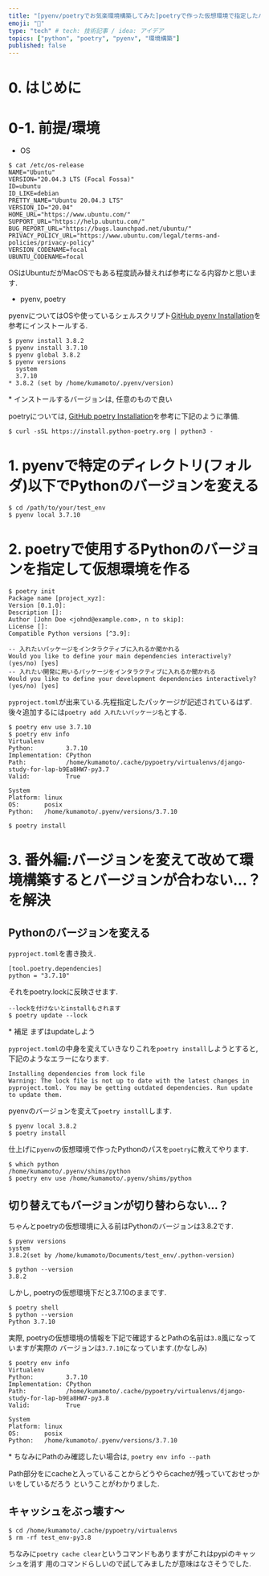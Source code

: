 ```yaml
---
title: "[pyenv/poetryでお気楽環境構築してみた]poetryで作った仮想環境で指定したバージョンになっていない(T_T)=>cacheが残っていただけでした(＾ω＾)"
emoji: "📝"
type: "tech" # tech: 技術記事 / idea: アイデア
topics: ["python", "poetry", "pyenv", "環境構築"]
published: false
---
```

# 0. はじめに


# 0-1. 前提/環境

- OS

```
$ cat /etc/os-release
NAME="Ubuntu"
VERSION="20.04.3 LTS (Focal Fossa)"
ID=ubuntu
ID_LIKE=debian
PRETTY_NAME="Ubuntu 20.04.3 LTS"
VERSION_ID="20.04"
HOME_URL="https://www.ubuntu.com/"
SUPPORT_URL="https://help.ubuntu.com/"
BUG_REPORT_URL="https://bugs.launchpad.net/ubuntu/"
PRIVACY_POLICY_URL="https://www.ubuntu.com/legal/terms-and-policies/privacy-policy"
VERSION_CODENAME=focal
UBUNTU_CODENAME=focal
```

OSはUbuntuだがMacOSでもある程度読み替えれば参考になる内容かと思います.

- pyenv, poetry

pyenvについてはOSや使っているシェルスクリプト[GitHub pyenv Installation](https://github.com/pyenv/pyenv#installation)を参考にインストールする.

```
$ pyenv install 3.8.2
$ pyenv install 3.7.10
$ pyenv global 3.8.2
$ pyenv versions
  system
  3.7.10
* 3.8.2 (set by /home/kumamoto/.pyenv/version)
```

\* インストールするバージョンは, 任意のもので良い

poetryについては, [GitHub poetry Installation](https://github.com/python-poetry/poetry)を参考に下記のように準備.

```
$ curl -sSL https://install.python-poetry.org | python3 -
```

# 1. pyenvで特定のディレクトリ(フォルダ)以下でPythonのバージョンを変える

```
$ cd /path/to/your/test_env
$ pyenv local 3.7.10
```

# 2. poetryで使用するPythonのバージョンを指定して仮想環境を作る

```
$ poetry init
Package name [project_xyz]:
Version [0.1.0]:
Description []:
Author [John Doe <johnd@example.com>, n to skip]:
License []:
Compatible Python versions [^3.9]:

-- 入れたいパッケージをインタラクティブに入れるか聞かれる
Would you like to define your main dependencies interactively? (yes/no) [yes]
-- 入れたい開発に用いるパッケージをインタラクティブに入れるか聞かれる
Would you like to define your development dependencies interactively? (yes/no) [yes]
```

`pyproject.toml`が出来ている.先程指定したパッケージが記述されているはず.
後々追加するには`poetry add 入れたいパッケージ名`とする.


```
$ poetry env use 3.7.10
$ poetry env info
Virtualenv
Python:         3.7.10
Implementation: CPython
Path:           /home/kumamoto/.cache/pypoetry/virtualenvs/django-study-for-lap-b9Ea8HW7-py3.7
Valid:          True

System
Platform: linux
OS:       posix
Python:   /home/kumamoto/.pyenv/versions/3.7.10
```

```
$ poetry install
```


# 3. 番外編:バージョンを変えて改めて環境構築するとバージョンが合わない...？を解決
## Pythonのバージョンを変える

`pyproject.toml`を書き換え.

```
[tool.poetry.dependencies]
python = "3.7.10"
```

それをpoetry.lockに反映させます.

```
--lockを付けないとinstallもされます
$ poetry update --lock
```

\* 補足 まずはupdateしよう

`pyproject.toml`の中身を変えていきなりこれを`poetry install`しようとすると,下記のようなエラーになります.

```
Installing dependencies from lock file
Warning: The lock file is not up to date with the latest changes in pyproject.toml. You may be getting outdated dependencies. Run update to update them.
```

pyenvのバージョンを変えて`poetry install`します.

```
$ pyenv local 3.8.2
$ poetry install
```

仕上げに`pyenv`の仮想環境で作ったPythonのパスを`poetry`に教えてやります.

```
$ which python
/home/kumamoto/.pyenv/shims/python
$ poetry env use /home/kumamoto/.pyenv/shims/python
```

## 切り替えてもバージョンが切り替わらない...？

ちゃんとpoetryの仮想環境に入る前はPythonのバージョンは3.8.2です.

```
$ pyenv versions
system
3.8.2(set by /home/kumamoto/Documents/test_env/.python-version)

$ python --version
3.8.2
```

しかし, poetryの仮想環境下だと3.7.10のままです.

```
$ poetry shell
$ python --version
Python 3.7.10
```

実際, poetryの仮想環境の情報を下記で確認するとPathの名前は`3.8`風になっていますが実際の
バージョンは`3.7.10`になっています.(かなしみ)

```
$ poetry env info
Virtualenv
Python:         3.7.10
Implementation: CPython
Path:           /home/kumamoto/.cache/pypoetry/virtualenvs/django-study-for-lap-b9Ea8HW7-py3.8
Valid:          True

System
Platform: linux
OS:       posix
Python:   /home/kumamoto/.pyenv/versions/3.7.10
```

\* ちなみにPathのみ確認したい場合は, `poetry env info --path`

Path部分をにcacheと入っていることからどうやらcacheが残っていておせっかいをしているだろう
ということがわかりました.

## キャッシュをぶっ壊す〜

```
$ cd /home/kumamoto/.cache/pypoetry/virtualenvs
$ rm -rf test_env-py3.8
```

ちなみに`poetry cache clear`というコマンドもありますがこれはpypiのキャッシュを消す
用のコマンドらしいので試してみましたが意味はなさそうでした.
